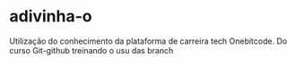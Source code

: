 # adivinha-o
Utilização do conhecimento da plataforma de carreira tech Onebitcode. Do curso Git-github treinando o usu das branch

